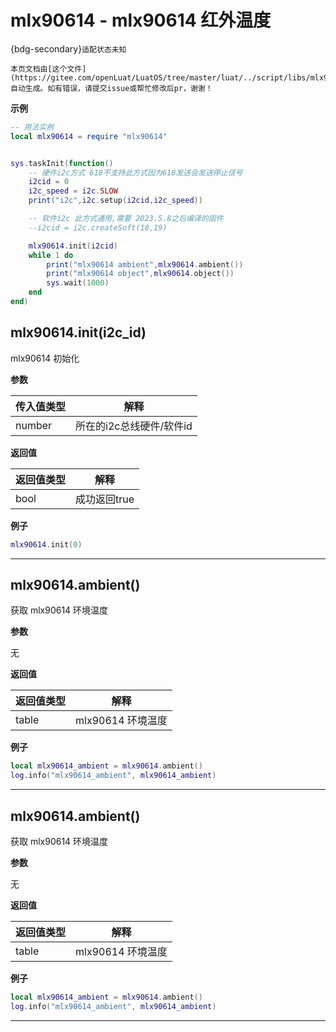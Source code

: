 # mlx90614 - mlx90614 红外温度

{bdg-secondary}`适配状态未知`

```{note}
本页文档由[这个文件](https://gitee.com/openLuat/LuatOS/tree/master/luat/../script/libs/mlx90614.lua)自动生成。如有错误，请提交issue或帮忙修改后pr，谢谢！
```


**示例**

```lua
-- 用法实例
local mlx90614 = require "mlx90614"


sys.taskInit(function()
    -- 硬件i2c方式 618不支持此方式因为618发送会发送停止信号
    i2cid = 0
    i2c_speed = i2c.SLOW
    print("i2c",i2c.setup(i2cid,i2c_speed)) 

    -- 软件i2c 此方式通用,需要 2023.5.8之后编译的固件
    --i2cid = i2c.createSoft(18,19)

    mlx90614.init(i2cid)
    while 1 do
        print("mlx90614 ambient",mlx90614.ambient()) 
        print("mlx90614 object",mlx90614.object()) 
        sys.wait(1000)
    end
end)

```

## mlx90614.init(i2c_id)



mlx90614 初始化

**参数**

|传入值类型|解释|
|-|-|
|number|所在的i2c总线硬件/软件id|

**返回值**

|返回值类型|解释|
|-|-|
|bool|成功返回true|

**例子**

```lua
mlx90614.init(0)

```

---

## mlx90614.ambient()



获取 mlx90614 环境温度

**参数**

无

**返回值**

|返回值类型|解释|
|-|-|
|table|mlx90614 环境温度|

**例子**

```lua
local mlx90614_ambient = mlx90614.ambient()
log.info("mlx90614_ambient", mlx90614_ambient)

```

---

## mlx90614.ambient()



获取 mlx90614 环境温度

**参数**

无

**返回值**

|返回值类型|解释|
|-|-|
|table|mlx90614 环境温度|

**例子**

```lua
local mlx90614_ambient = mlx90614.ambient()
log.info("mlx90614_ambient", mlx90614_ambient)

```

---

